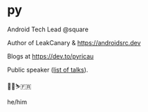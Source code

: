 # py

Android Tech Lead @square

Author of LeakCanary & https://androidsrc.dev

Blogs at https://dev.to/pyricau

Public speaker ([list of talks](http://www.piwai.info/cv.html#public-speaking)).

🍷🥖⛷🇫🇷

he/him
